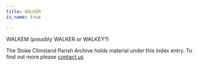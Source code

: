 ```yaml
---
title: WALKEM
is_name: true

---
```


WALKEM (possibly WALKER or WALKEY?)


The Stoke Climsland Parish Archive holds material under this index entry. To find out more please [contact us](/contact/)
